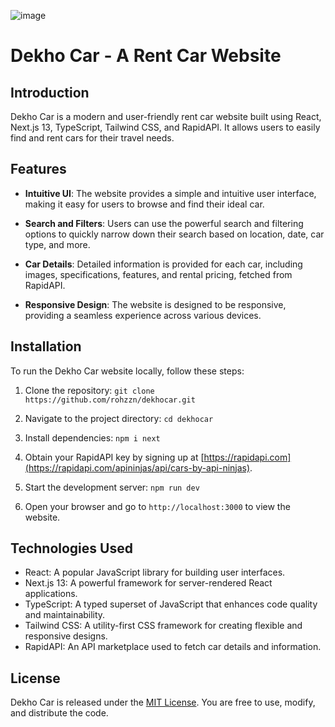 ![image](https://github.com/rohzzn/dekhocar/assets/47408756/4b1ac8f3-2137-4265-9d15-08065b7011cc)

# Dekho Car - A Rent Car Website

## Introduction

Dekho Car is a modern and user-friendly rent car website built using React, Next.js 13, TypeScript, Tailwind CSS, and RapidAPI. It allows users to easily find and rent cars for their travel needs.

## Features

- **Intuitive UI**: The website provides a simple and intuitive user interface, making it easy for users to browse and find their ideal car.

- **Search and Filters**: Users can use the powerful search and filtering options to quickly narrow down their search based on location, date, car type, and more.

- **Car Details**: Detailed information is provided for each car, including images, specifications, features, and rental pricing, fetched from RapidAPI.

- **Responsive Design**: The website is designed to be responsive, providing a seamless experience across various devices.

## Installation

To run the Dekho Car website locally, follow these steps:

1. Clone the repository: `git clone https://github.com/rohzzn/dekhocar.git`

2. Navigate to the project directory: `cd dekhocar`

3. Install dependencies: `npm i next`

4. Obtain your RapidAPI key by signing up at [https://rapidapi.com](https://rapidapi.com/apininjas/api/cars-by-api-ninjas). 

5. Start the development server: `npm run dev`

6. Open your browser and go to `http://localhost:3000` to view the website.


## Technologies Used

- React: A popular JavaScript library for building user interfaces.
- Next.js 13: A powerful framework for server-rendered React applications.
- TypeScript: A typed superset of JavaScript that enhances code quality and maintainability.
- Tailwind CSS: A utility-first CSS framework for creating flexible and responsive designs.
- RapidAPI: An API marketplace used to fetch car details and information.

## License

Dekho Car is released under the [MIT License](LICENSE). You are free to use, modify, and distribute the code.
